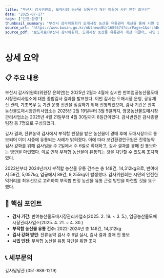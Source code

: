 ```yaml
---
title: "부산시 감사위원회, 도매시장 농산물 유통관리 개선 이끌어 시민 안전 최우선"
date: "2025-07-17"
tags: ["안전·환경"]
thumbnail_summary: "부산시 감사위원회가 도매시장 농산물 유통관리 개선을 통해 시민 안전을 강화한다."
source_url: "https://www.busan.go.kr/nbtnewsBU/1689574?curPage=1&srchBeginDt=&srchEndDt=&srchKey=&srchText="
source_pdf: "보도자료(부산시 감사위원회, 도매시장 농산물 유통관리 개선 이끌어… 시민 안전 최우선).pdf"
---
```


# 상세 요약

## 📋 주요 내용
부산시 감사위원회(위원장 윤희연)는 2025년 2월과 4월에 실시한 반여엄궁농산물도매시장관리사업소에 대한 종합감사 결과를 발표했다. 이번 감사는 도매시장 운영, 공유재산 관리, 기초복무 등 기관 운영 전반을 점검하기 위해 진행되었으며, 감사 기간은 반여농산물도매시장관리사업소는 2025년 2월 19일부터 3월 5일까지, 엄궁농산물도매시장관리사업소는 2025년 4월 21일부터 4월 30일까지 8일간이었다. 감사반원은 감사총괄팀장 등 7명으로 구성되었다.

감사 결과, 잔류농약 검사에서 부적합 판정을 받은 농산물이 경매 후에 도매시장으로 통보되어 이미 시중에 유통되는 사례가 밝혀졌다. 이에 따라 보건환경연구원은 잔류농약 검사 강화를 위해 검사일을 주 2일에서 주 6일로 확대하고, 검사 결과를 경매 전 통보하는 방안을 마련했다. 이로 인해 부적합 농산물이 유통되는 것을 차단할 수 있도록 조치하였다.

2022년부터 2024년까지 부적합 농산물 유통 건수는 총 148건, 14,312kg으로, 반여에서 59건, 5,057kg, 엄궁에서 89건, 9,255kg이 발생했다. 감사위원회는 시민의 안전한 먹거리를 최우선으로 고려하여 부적합 판정 농산물 유통 근절 방안을 마련할 것을 요구했다.

## 🎯 핵심 포인트
- **감사 기간**: 반여농산물도매시장관리사업소(2025. 2. 19. ~ 3. 5.), 엄궁농산물도매시장관리사업소(2025. 4. 21. ~ 4. 30.)
- **부적합 농산물 유통 건수**: 2022-2024년 총 148건, 14,312kg
- **검사 강화 방안**: 잔류농약 검사 주 6일 실시, 검사 결과 경매 전 통보
- **시민 안전**: 부적합 농산물 유통 차단을 위한 조치

## 📞 세부문의
감사담당관 (051-888-1219)
